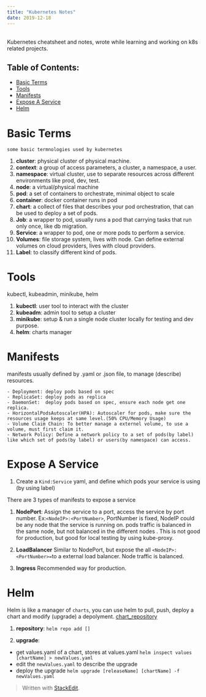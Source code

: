 ```yaml
---
title: "Kubernetes Notes"
date: 2019-12-18
---
```

<br>
Kubernetes cheatsheet and notes, wrote while learning and working on k8s related projects. <br>

## Table of Contents:
* [Basic Terms](#Basic-Terms)
*  [Tools](#Tools)
* [Manifests](#Manifests)
* [Expose A Service](#Expose-A-Service)
* [Helm](#Helm)

# Basic Terms
	some basic termnologies used by kubernetes
1. **cluster**: physical cluster of physical machine.
2. **context**: a group of access parameters,  a cluster, a namespace, a user.
3. **namespace**: virtual cluster, use to separate resources across different environments like prod, dev, test.
4. **node**: a virtual/physical machine
5. **pod**: a set of containers to orchestrate, minimal object to scale
6. **container**: docker container runs in pod
7. **chart**: a collect of files that describes your pod orchestration, that can be used to deploy a set of pods.
8. **Job**: a wrapper to pod, usually runs a pod that carrying tasks that run only once, like db migration.
9. **Service**: a wrapper to pod, one or more pods to perform a service.
10. **Volumes**: file storage system, lives with node. Can define external volumes on cloud providers, lives with cloud providers.
11. **Label**: to classify different kind of pods. 
 
# Tools
kubectl, kubeadmin, minikube, helm
1. **kubectl**: user tool to interact with the cluster
2. **kubeadm**: admin tool to setup a cluster
3. **minikube**: setup & run a single node cluster locally for testing and dev purpose.
5. **helm**:  charts manager

# Manifests

manifests usually defined by .yaml or .json file, to manage (describe) resources.

	- Deployment: deploy pods based on spec
	- ReplicaSet: deploy pods as replica 
	- DaemonSet:  deploy pods based on spec, ensure each node get one replica.
	- HorizontalPodsAutoscaler(HPA): Autoscaler for pods, make sure the resources usage keeps at same level.(50% CPU/Memory Usage)
	- Volume Claim Chain: To better manage a externel volume, to use a volume, must first claim it.
	- Network Policy: Define a network policy to a set of pods(by label) like which set of pods(by label) or users(by namespace) can access.


# Expose A Service


1. Create a `Kind:Service` yaml, and define which pods your service is using (by using label)

There are 3 types of manifests to expose a service

1. **NodePort**:  Assign the service to a port, access the service by port number. Ex:`<NodeIP>:<PortNumber>`, PortNumber is fixed, NodeIP could be any node that the service is running on. pods traffic is balanced in the same node, but not balanced in the different nodes . This is not good for production, but good for local testing by using kube-proxy.

2. **LoadBalancer** Similar to NodePort, but expose the all `<NodeIP>:<PortNumber>=`to a external load balancer. Node traffic is balanced.

3. **Ingress** Recommended way for production. 

# Helm
Helm is like a manager of `charts`, you can use helm to pull, push, deploy a chart and modify (upgrade) a depolyment.
[chart_repository](https://helm.sh/docs/topics/chart_repository/)
1. **repository**:
`helm repo add []`


3. **upgrade**: 
- get  values.yaml of a chart, stores at values.yaml
`helm inspect values [chartName] > newValues.yaml`
- edit the `newValues.yaml` to describe the upgrade
- deploy the upgrade
`helm upgrade [releaseName] [chartName] -f newValues.yaml` 

> Written with [StackEdit](https://stackedit.io/).
<!--stackedit_data:
eyJoaXN0b3J5IjpbLTkyMzI2NDEsMzY0NDQ1ODI1LC0yMDU3Mz
k0MTEwLDE3MTIwMTQyNTksLTE4OTcxMjAzNzAsMTI1NTY2MjAz
Nyw0NjkyMzQ1MDYsLTcwNTE1Njc0MSwtNDExODU1NzA0LDk4ND
M0MjM1MywyMDI0OTM5MTY1LDE4MTIxMzgwNzgsMTczNTQyNTk4
OSwtMTMzMzYxMzQ4LC04ODQzMzI2NDEsMTI3MDE0MTYzMSwzOD
g3NzYyODAsNjQyODc5NDZdfQ==
-->